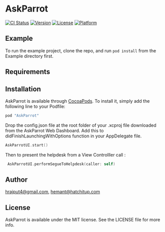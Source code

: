 # AskParrot

[![CI Status](http://img.shields.io/travis/hrajput4@gmail.com/AskParrot.svg?style=flat)](https://travis-ci.org/hrajput4@gmail.com/AskParrot)
[![Version](https://img.shields.io/cocoapods/v/AskParrot.svg?style=flat)](http://cocoapods.org/pods/AskParrot)
[![License](https://img.shields.io/cocoapods/l/AskParrot.svg?style=flat)](http://cocoapods.org/pods/AskParrot)
[![Platform](https://img.shields.io/cocoapods/p/AskParrot.svg?style=flat)](http://cocoapods.org/pods/AskParrot)

## Example

To run the example project, clone the repo, and run `pod install` from the Example directory first.

## Requirements

## Installation

AskParrot is available through [CocoaPods](http://cocoapods.org). To install
it, simply add the following line to your Podfile:

```ruby
pod "AskParrot"
```
Drop the config.json file at the root folder of your .xcproj file downloaded from the AskParrot Web Dashboard.
Add this to didFinishLaunchingWithOptions function in your AppDelegate file.
```swift
AskParrotUI.start()
```

Then to present the helpdesk from a View Controlller call :
```swift
 AskParrotUI.performSegueToHelpdesk(caller: self)
```

## Author

hrajput4@gmail.com, hemant@hatchitup.com

## License

AskParrot is available under the MIT license. See the LICENSE file for more info.
